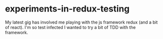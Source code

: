 # experiments-in-redux-testing
My latest gig has involved me playing with the js framework redux (and a bit of react). I'm so test infected I wanted to try a bit of TDD with the framework.
